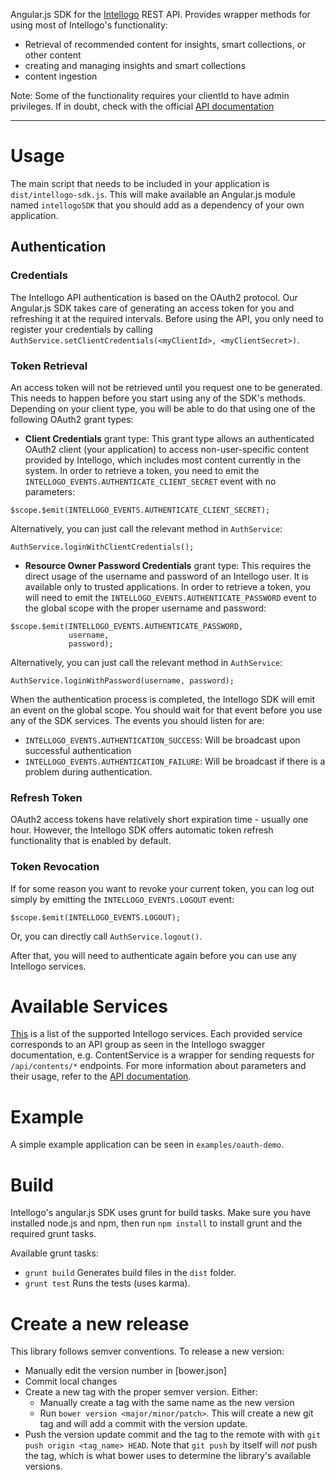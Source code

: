 Angular.js SDK for the [Intellogo](http://intellogo.com) REST API.
Provides wrapper methods for using most of Intellogo's functionality:

* Retrieval of recommended content for insights, smart collections, or other content
* creating and managing insights and smart collections
* content ingestion

Note: Some of the functionality requires your clientId to have admin privileges. If in doubt, check with the official [API documentation](https://production.intellogo.com/swagger)

---

# Usage

The main script that needs to be included in your application is `dist/intellogo-sdk.js`. This will make available an Angular.js module named `intellogoSDK` that you should add as a dependency of your own application.

## Authentication
### Credentials
The Intellogo API authentication is based on the OAuth2 protocol. Our Angular.js SDK takes care of generating an access token for you and refreshing it at the required intervals. Before using the API, you only need to register your credentials by calling `AuthService.setClientCredentials(<myClientId>, <myClientSecret>)`.

### Token Retrieval
An access token will not be retrieved until you request one to be generated. This needs to happen before you start using any of the SDK's methods.
Depending on your client type, you will be able to do that using one of the following OAuth2 grant types:

* __Client Credentials__ grant type: This grant type allows an authenticated OAuth2 client (your application) to access non-user-specific content provided by Intellogo, which includes most content currently in the system.
In order to retrieve a token, you need to emit the `INTELLOGO_EVENTS.AUTHENTICATE_CLIENT_SECRET` event with no parameters:
```
$scope.$emit(INTELLOGO_EVENTS.AUTHENTICATE_CLIENT_SECRET);
```
Alternatively, you can just call the relevant method in `AuthService`:
```
AuthService.loginWithClientCredentials();
```
* __Resource Owner Password Credentials__ grant type: This requires the direct usage of the username and password of an Intellogo user. It is available only to trusted applications.
In order to retrieve a token, you will need to emit the `INTELLOGO_EVENTS.AUTHENTICATE_PASSWORD` event to the global scope with the proper username and password:
```
$scope.$emit(INTELLOGO_EVENTS.AUTHENTICATE_PASSWORD,
             username,
             password);
```
Alternatively, you can just call the relevant method in `AuthService`:
```
AuthService.loginWithPassword(username, password);
```

When the authentication process is completed, the Intellogo SDK will emit an event on the global scope. You should wait for that event before you use any of the SDK services. The events you should listen for are:

* `INTELLOGO_EVENTS.AUTHENTICATION_SUCCESS`: Will be broadcast upon successful authentication
* `INTELLOGO_EVENTS.AUTHENTICATION_FAILURE`: Will be broadcast if there is a problem during authentication.

### Refresh Token
OAuth2 access tokens have relatively short expiration time - usually one hour. However, the Intellogo SDK offers automatic token refresh functionality that is enabled by default.

### Token Revocation
If for some reason you want to revoke your current token, you can log out simply by emitting the `INTELLOGO_EVENTS.LOGOUT` event:
```
$scope.$emit(INTELLOGO_EVENTS.LOGOUT);
```
Or, you can directly call `AuthService.logout()`.

After that, you will need to authenticate again before you can use any Intellogo services.

# Available Services
[This](service_docs.md) is a list of the supported Intellogo services. Each provided service corresponds to an API group as seen in the Intellogo swagger documentation, e.g. ContentService is a wrapper for sending requests for `/api/contents/*` endpoints. For more information about parameters and their usage, refer to the [API documentation](https://production.intellogo.com/swagger).

# Example
A simple example application can be seen in `examples/oauth-demo`.

# Build
Intellogo's angular.js SDK uses grunt for build tasks. Make sure you have installed node.js and npm, then run `npm install` to install grunt and the required grunt tasks.

Available grunt tasks:
* `grunt build` Generates build files in the `dist` folder.
* `grunt test` Runs the tests (uses karma).

# Create a new release
This library follows semver conventions. To release a new version:
* Manually edit the version number in [bower.json]
* Commit local changes
* Create a new tag with the proper semver version. Either:
  * Manually create a tag with the same name as the new version
  * Run `bower version <major/minor/patch>`. This will create a new git tag and will add a commit with the version update.
* Push the version update commit and the tag to the remote with  with `git push origin <tag_name> HEAD`. Note that `git push` by itself will *not* push the tag, which is what bower uses to determine the library's available versions.